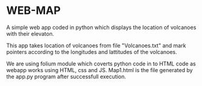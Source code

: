 # WEB-MAP
A simple web app coded in python which displays the location of volcanoes with their elevaton.

This app takes location of volcanoes from file "Volcanoes.txt" and mark  pointers according to the longitudes and lattitudes of the volcanoes.

We are using folium module which coverts python code in to HTML code as webapp works using HTML, css and JS.
Map1.html is the file generated by the app.py program after successfull execution.
